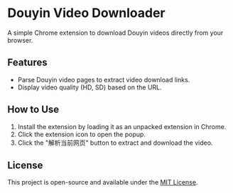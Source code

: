 # Douyin Video Downloader

A simple Chrome extension to download Douyin videos directly from your browser.

## Features

- Parse Douyin video pages to extract video download links.
- Display video quality (HD, SD) based on the URL.

## How to Use

1. Install the extension by loading it as an unpacked extension in Chrome.
2. Click the extension icon to open the popup.
3. Click the "解析当前网页" button to extract and download the video.

## License

This project is open-source and available under the [MIT License](LICENSE).

